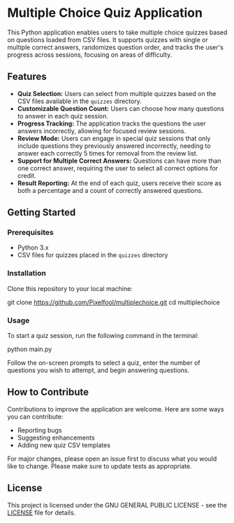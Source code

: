 # Multiple Choice Quiz Application

This Python application enables users to take multiple choice quizzes based on questions loaded from CSV files. It supports quizzes with single or multiple correct answers, randomizes question order, and tracks the user's progress across sessions, focusing on areas of difficulty.

## Features

- **Quiz Selection:** Users can select from multiple quizzes based on the CSV files available in the `quizzes` directory.
- **Customizable Question Count:** Users can choose how many questions to answer in each quiz session.
- **Progress Tracking:** The application tracks the questions the user answers incorrectly, allowing for focused review sessions.
- **Review Mode:** Users can engage in special quiz sessions that only include questions they previously answered incorrectly, needing to answer each correctly 5 times for removal from the review list.
- **Support for Multiple Correct Answers:** Questions can have more than one correct answer, requiring the user to select all correct options for credit.
- **Result Reporting:** At the end of each quiz, users receive their score as both a percentage and a count of correctly answered questions.

## Getting Started

### Prerequisites

- Python 3.x
- CSV files for quizzes placed in the `quizzes` directory

### Installation

Clone this repository to your local machine:

git clone https://github.com/Pixelfool/multiplechoice.git
cd multiplechoice


### Usage

To start a quiz session, run the following command in the terminal:

python main.py


Follow the on-screen prompts to select a quiz, enter the number of questions you wish to attempt, and begin answering questions.

## How to Contribute

Contributions to improve the application are welcome. Here are some ways you can contribute:

- Reporting bugs
- Suggesting enhancements
- Adding new quiz CSV templates

For major changes, please open an issue first to discuss what you would like to change. Please make sure to update tests as appropriate.

## License

This project is licensed under the GNU GENERAL PUBLIC LICENSE - see the [LICENSE](LICENSE) file for details.
